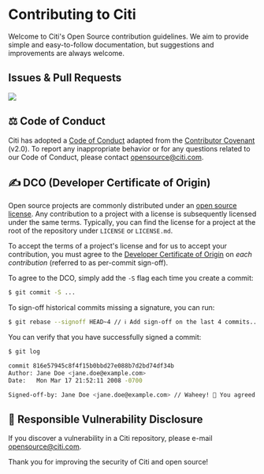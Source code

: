 # Contributing to Citi

Welcome to Citi's Open Source contribution guidelines. We aim to provide simple and easy-to-follow documentation, but suggestions and improvements are always welcome.

## Issues & Pull Requests

<img src="https://img.shields.io/badge/-coming%20soon-green">

##  ⚖️ Code of Conduct

Citi has adopted a [Code of Conduct](https://github.com/Citi/.github/blob/main/CODE_OF_CONDUCT.md) adapted from the [Contributor Covenant](https://www.contributor-covenant.org/) (v2.0). To report any inappropriate behavior or for any questions related to our Code of Conduct, please contact opensource@citi.com.

##  ✍️ DCO (Developer Certificate of Origin)

Open source projects are commonly distributed under an [open source license](https://en.wikipedia.org/wiki/Open-source_license). Any contribution to a project with a license is subsequently licensed under the same terms. Typically, you can find the license for a project at the root of the repository under `LICENSE` or `LICENSE.md`.

To accept the terms of a project's license and for us to accept your contribution, you must agree to the [Developer Certificate of Origin](/DCO.md) on *each contribution* (referred to as per-commit sign-off).

To agree to the DCO, simply add the `-S` flag each time you create a commit:

```bash
$ git commit -S ...
```
To sign-off historical commits missing a signature, you can run:

```bash
$ git rebase --signoff HEAD~4 // ℹ️ Add sign-off on the last 4 commits...
```

You can verify that you have successfully signed a commit:

```bash
$ git log

commit 816e57945c8f4f15b0bbd27e088b7d2bd74df34b
Author: Jane Doe <jane.doe@example.com>
Date:   Mon Mar 17 21:52:11 2008 -0700

Signed-off-by: Jane Doe <jane.doe@example.com> // Waheey! 🎉 You agreed to the DCO...  
```

## 🤝 Responsible Vulnerability Disclosure

If you discover a vulnerability in a Citi repository, please e-mail opensource@citi.com.

Thank you for improving the security of Citi and open source!
